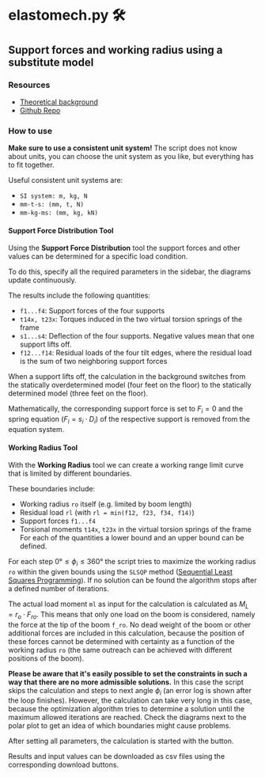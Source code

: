 # elastomech.py 🛠

## Support forces and working radius using a substitute model 

### Resources
- [Theoretical background](https://github.com/l-mech/elastomech/blob/main/resources/Elastostatic%20model%20for%20platform%20supports%20Rev%20A.pdf)
- [Github Repo](https://github.com/l-mech/elastomech)

### How to use
**Make sure to use a consistent unit system!** The script does not know about units, you can choose the unit system as you like, but everything has to fit together.

Useful consistent unit systems are:
- ``SI system: m, kg, N``
- ``mm-t-s: (mm, t, N)``
- ``mm-kg-ms: (mm, kg, kN)``

#### Support Force Distribution Tool
Using the **Support Force Distribution** tool the support forces and other values can be determined for a specific load condition.

To do this, specify all the required parameters in the sidebar, the diagrams update continuously.

The results include the following quantities:
- ``f1...f4``: Support forces of the four supports
- ``t14x, t23x``: Torques induced in the two virtual torsion springs of the frame
- ``s1...s4``: Deflection of the four supports. Negative values mean that one support lifts off.
- ``f12...f14``: Residual loads of the four tilt edges, where the residual load is the sum of two neighboring support forces

When a support lifts off, the calculation in the background switches from the statically overdetermined model (four feet on the floor) to the statically determined model (three feet on the floor).

Mathematically, the corresponding support force is set to $F_i=0$ and the spring equation ($F_i=s_i\cdot D_i$) of the respective support is removed from the equation system.

#### Working Radius Tool
With the **Working Radius** tool we can create a working range limit curve that is limited by different boundaries.

These boundaries include:
- Working radius ``ro`` itself (e.g. limited by boom length)
- Residual load ``rl`` (with ``rl = min(f12, f23, f34, f14)``)
- Support forces ``f1...f4``
- Torsional moments ``t14x``, ``t23x`` in the virtual torsion springs of the frame
For each of the quantities a lower bound and an upper bound can be defined.

For each step $0°\leq \phi_i \leq 360°$ the script tries to maximize the working radius ``ro`` within the given bounds using the ``SLSQP`` method ([Sequential Least Squares Programming](https://docs.scipy.org/doc/scipy/reference/optimize.minimize-slsqp.html#optimize-minimize-slsqp)).
If no solution can be found the algorithm stops after a defined number of iterations.

The actual load moment ``ml`` as input for the calculation is calculated as $M_L = r_o \cdot F_{ro}$. This means that only one load on the boom is considered, namely the force at the tip of the boom ``f_ro``. No dead weight of the boom or other additional forces are included in this calculation, because the position of these forces cannot be determined with certainty as a function of the working radius ``ro`` (the same outreach can be achieved with different positions of the boom).                                                                                                                      

**Please be aware that it's easily possible to set the constraints in such a way that there are no more admissible solutions.** In this case the script skips the calculation and steps to next angle $\phi_i$ (an error log is shown after the loop finishes).
However, the calculation can take very long in this case, because the optimization algorithm tries to determine a solution until the maximum allowed iterations are reached. Check the diagrams next to the polar plot to get an idea of which boundaries might cause problems.

After setting all parameters, the calculation is started with the button.

Results and input values can be downloaded as csv files using the corresponding download buttons.
